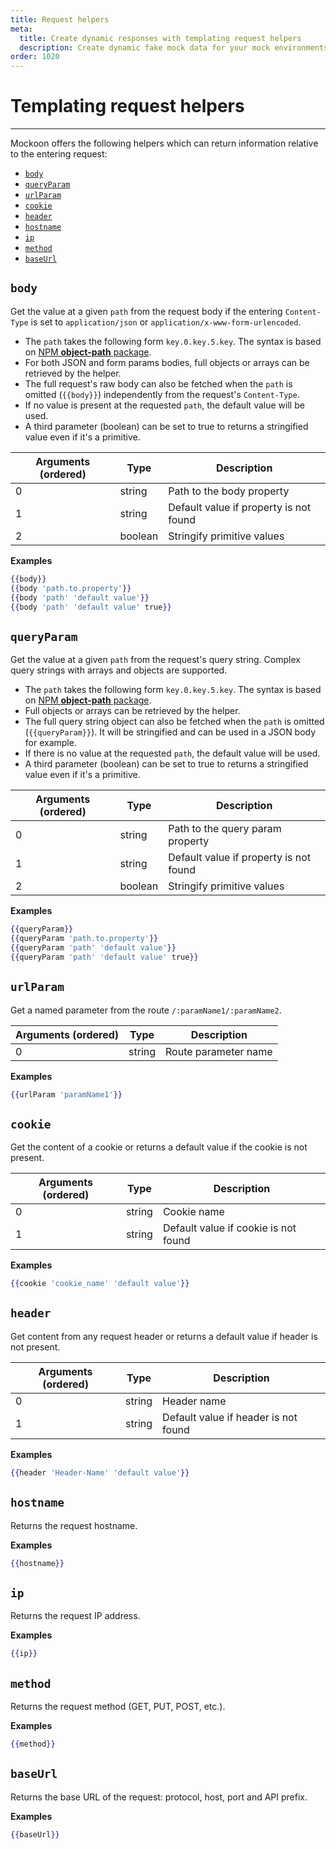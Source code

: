 ```yaml
---
title: Request helpers
meta:
  title: Create dynamic responses with templating request helpers
  description: Create dynamic fake mock data for your mock environments with Mockoon's templating request helpers
order: 1020
---
```


# Templating request helpers <!-- omit in toc -->

---

Mockoon offers the following helpers which can return information relative to the entering request:

- [`body`](#body)
- [`queryParam`](#queryparam)
- [`urlParam`](#urlparam)
- [`cookie`](#cookie)
- [`header`](#header)
- [`hostname`](#hostname)
- [`ip`](#ip)
- [`method`](#method)
- [`baseUrl`](#baseurl)

## `body`

Get the value at a given `path` from the request body if the entering `Content-Type` is set to `application/json` or `application/x-www-form-urlencoded`.
- The `path` takes the following form `key.0.key.5.key`. The syntax is based on [NPM **object-path** package](https://www.npmjs.com/package/object-path). 
- For both JSON and form params bodies, full objects or arrays can be retrieved by the helper.
- The full request's raw body can also be fetched when the `path` is omitted (`{{body}}`) independently from the request's `Content-Type`.
- If no value is present at the requested `path`, the default value will be used.
- A third parameter (boolean) can be set to true to returns a stringified value even if it's a primitive.

| Arguments (ordered) | Type    | Description                            |
| ------------------- | ------- | -------------------------------------- |
| 0                   | string  | Path to the body property              |
| 1                   | string  | Default value if property is not found |
| 2                   | boolean | Stringify primitive values             |

**Examples**

```handlebars
{{body}}
{{body 'path.to.property'}}
{{body 'path' 'default value'}}
{{body 'path' 'default value' true}}
```

## `queryParam`

Get the value at a given `path` from the request's query string. Complex query strings with arrays and objects are supported.
- The `path` takes the following form `key.0.key.5.key`. The syntax is based on [NPM **object-path** package](https://www.npmjs.com/package/object-path).
- Full objects or arrays can be retrieved by the helper.
- The full query string object can also be fetched when the `path` is omitted (`{{queryParam}}`). It will be stringified and can be used in a JSON body for example.
- If there is no value at the requested `path`, the default value will be used.
- A third parameter (boolean) can be set to true to returns a stringified value even if it's a primitive.

| Arguments (ordered) | Type    | Description                            |
| ------------------- | ------- | -------------------------------------- |
| 0                   | string  | Path to the query param property       |
| 1                   | string  | Default value if property is not found |
| 2                   | boolean | Stringify primitive values             |

**Examples**

```handlebars
{{queryParam}}
{{queryParam 'path.to.property'}}
{{queryParam 'path' 'default value'}}
{{queryParam 'path' 'default value' true}}
```

## `urlParam`

Get a named parameter from the route `/:paramName1/:paramName2`.

| Arguments (ordered) | Type   | Description          |
| ------------------- | ------ | -------------------- |
| 0                   | string | Route parameter name |

**Examples**

```handlebars
{{urlParam 'paramName1'}}
```

## `cookie`

Get the content of a cookie or returns a default value if the cookie is not present.

| Arguments (ordered) | Type   | Description                          |
| ------------------- | ------ | ------------------------------------ |
| 0                   | string | Cookie name                          |
| 1                   | string | Default value if cookie is not found |

**Examples**

```handlebars
{{cookie 'cookie_name' 'default value'}}
```

## `header`

Get content from any request header or returns a default value if header is not present.

| Arguments (ordered) | Type   | Description                          |
| ------------------- | ------ | ------------------------------------ |
| 0                   | string | Header name                          |
| 1                   | string | Default value if header is not found |

**Examples**

```handlebars
{{header 'Header-Name' 'default value'}}
```

## `hostname`

Returns the request hostname.

**Examples**

```handlebars
{{hostname}}
```

## `ip`

Returns the request IP address.

**Examples**

```handlebars
{{ip}}
```

## `method`

Returns the request method (GET, PUT, POST, etc.).

**Examples**

```handlebars
{{method}}
```

## `baseUrl`

Returns the base URL of the request: protocol, host, port and API prefix.

**Examples**

```handlebars
{{baseUrl}}
```

